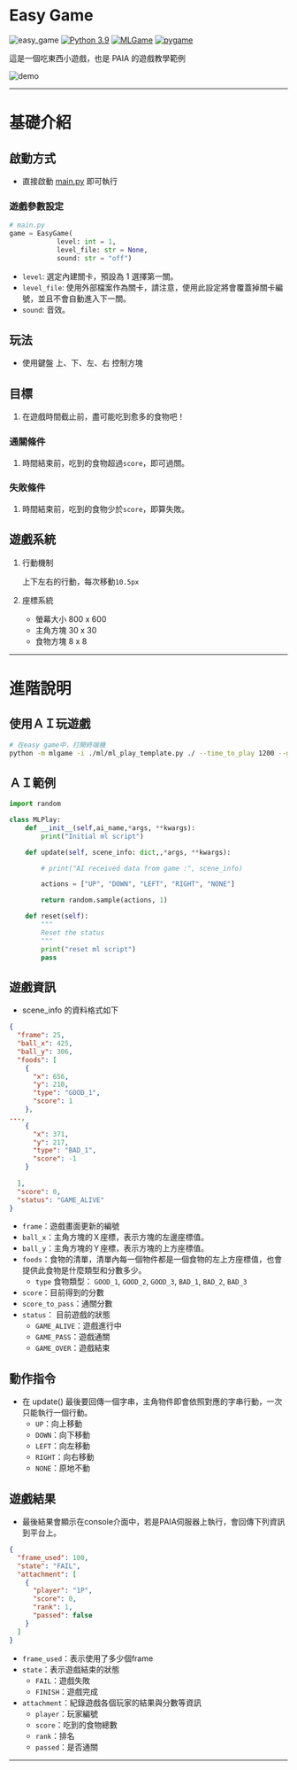 # **Easy Game**

![easy_game](https://img.shields.io/github/v/tag/PAIA-Playful-AI-Arena/easy_game)
[![Python 3.9](https://img.shields.io/badge/python-3.9-blue.svg)](https://www.python.org/downloads/release/python-390/)
[![MLGame](https://img.shields.io/badge/MLGame->10.3.2-<COLOR>.svg)](https://github.com/PAIA-Playful-AI-Arena/MLGame)
[![pygame](https://img.shields.io/badge/pygame-2.0.1-<COLOR>.svg)](https://github.com/pygame/pygame/releases/tag/2.0.1)


這是一個吃東西小遊戲，也是 PAIA 的遊戲教學範例

![demo](https://github.com/PAIA-Playful-AI-Arena/easy_game/blob/main/asset/easy_game.gif?raw=true)

---
# 基礎介紹

## 啟動方式

- 直接啟動 [main.py](http://main.py) 即可執行

### 遊戲參數設定

```python
# main.py 
game = EasyGame(
            level: int = 1,
            level_file: str = None,
            sound: str = "off")
```
- `level`: 選定內建關卡，預設為 1 選擇第一關。
- `level_file`: 使用外部檔案作為關卡，請注意，使用此設定將會覆蓋掉關卡編號，並且不會自動進入下一關。
- `sound`: 音效。

## 玩法

- 使用鍵盤 上、下、左、右 控制方塊

## 目標

1. 在遊戲時間截止前，盡可能吃到愈多的食物吧！

### 通關條件

1. 時間結束前，吃到的食物超過`score`，即可過關。

### 失敗條件

1. 時間結束前，吃到的食物少於`score`，即算失敗。

## 遊戲系統

1. 行動機制
    
    上下左右的行動，每次移動`10.5px`
    
2. 座標系統
    - 螢幕大小 800 x 600
    - 主角方塊 30 x 30
    - 食物方塊 8 x 8

---

# 進階說明

## 使用ＡＩ玩遊戲

```bash
# 在easy game中，打開終端機
python -m mlgame -i ./ml/ml_play_template.py ./ --time_to_play 1200 --green_food_count 15 --red_food_count 10 --score_to_pass 10 --playground_size 100,200
```

## ＡＩ範例

```python
import random

class MLPlay:
    def __init__(self,ai_name,*args, **kwargs):
        print("Initial ml script")

    def update(self, scene_info: dict,,*args, **kwargs):

        # print("AI received data from game :", scene_info)

        actions = ["UP", "DOWN", "LEFT", "RIGHT", "NONE"]

        return random.sample(actions, 1)

    def reset(self):
        """
        Reset the status
        """
        print("reset ml script")
        pass
```

## 遊戲資訊

- scene_info 的資料格式如下

```json
{
  "frame": 25,
  "ball_x": 425,
  "ball_y": 306,
  "foods": [
    {
      "x": 656,
      "y": 210,
      "type": "GOOD_1",
      "score": 1
    },
...,
    {
      "x": 371,
      "y": 217,
      "type": "BAD_1",
      "score": -1
    }
    
  ],
  "score": 0,
  "status": "GAME_ALIVE"
}
```

- `frame`：遊戲畫面更新的編號
- `ball_x`：主角方塊的Ｘ座標，表示方塊的左邊座標值。
- `ball_y`：主角方塊的Ｙ座標，表示方塊的上方座標值。
- `foods`：食物的清單，清單內每一個物件都是一個食物的左上方座標值，也會提供此食物是什麼類型和分數多少。
  -  `type` 食物類型： `GOOD_1`, `GOOD_2`, `GOOD_3`, `BAD_1`, `BAD_2`, `BAD_3`
- `score`：目前得到的分數
- `score_to_pass`：通關分數
- `status`： 目前遊戲的狀態
    - `GAME_ALIVE`：遊戲進行中
    - `GAME_PASS`：遊戲通關
    - `GAME_OVER`：遊戲結束

## 動作指令

- 在 update() 最後要回傳一個字串，主角物件即會依照對應的字串行動，一次只能執行一個行動。
    - `UP`：向上移動
    - `DOWN`：向下移動
    - `LEFT`：向左移動
    - `RIGHT`：向右移動
    - `NONE`：原地不動

## 遊戲結果

- 最後結果會顯示在console介面中，若是PAIA伺服器上執行，會回傳下列資訊到平台上。

```json
{
  "frame_used": 100,
  "state": "FAIL",
  "attachment": [
    {
      "player": "1P",
      "score": 0,
      "rank": 1,
      "passed": false
    }
  ]
}
```

- `frame_used`：表示使用了多少個frame
- `state`：表示遊戲結束的狀態
    - `FAIL`：遊戲失敗
    - `FINISH`：遊戲完成
- `attachment`：紀錄遊戲各個玩家的結果與分數等資訊
    - `player`：玩家編號
    - `score`：吃到的食物總數
    - `rank`：排名
    - `passed`：是否通關

---
